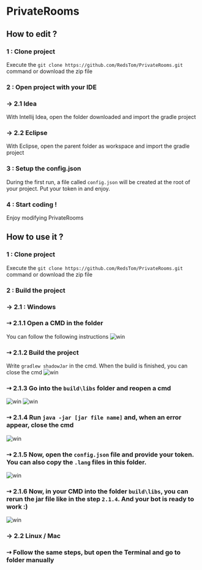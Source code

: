 # PrivateRooms

## How to edit ?

### 1 : Clone project 

Execute the ``git clone https://github.com/RedsTom/PrivateRooms.git`` command or download the zip file

### 2 : Open project with your IDE
### → 2.1 Idea
With Intellij Idea, open the folder downloaded and import the gradle project

### → 2.2 Eclipse
With Eclipse, open the parent folder as workspace and import the gradle project

### 3 : Setup the config.json
During the first run, a file called ``config.json`` will be created at the root of your project. Put your token in and enjoy.

### 4 : Start coding !
Enjoy modifying PrivateRooms

## How to use it ?

### 1 : Clone project 

Execute the ``git clone https://github.com/RedsTom/PrivateRooms.git`` command or download the zip file

### 2 : Build the project
### → 2.1 : Windows
### ⇢ 2.1.1 Open a CMD in the folder
You can follow the following instructions
![win](http://ql.redstom.fr/zer56zrdsAE/dev/win.gif)

### ⇢ 2.1.2 Build the project
Write ``gradlew shadowJar`` in the cmd. When the build is finished, you can close the cmd
![win](http://ql.redstom.fr/zer56zrdsAE/dev/win2.gif)

### ⇢ 2.1.3 Go into the ``build\libs`` folder and reopen a cmd
![win](http://ql.redstom.fr/zer56zrdsAE/dev/win3.gif)
![win](http://ql.redstom.fr/zer56zrdsAE/dev/win4.gif)

### ⇢ 2.1.4 Run ``java -jar [jar file name]`` and, when an error appear, close the cmd
![win](http://ql.redstom.fr/zer56zrdsAE/dev/win5.gif)

### ⇢ 2.1.5 Now, open the ``config.json`` file and provide your token. You can also copy the ``.lang`` files in this folder.
![win](http://ql.redstom.fr/zer56zrdsAE/dev/win6.gif)

### ⇢ 2.1.6 Now, in your CMD into the folder ``build\libs``, you can rerun the jar file like in the step ``2.1.4``. And your bot is ready to work :)
![win](http://ql.redstom.fr/zer56zrdsAE/dev/win7.gif)

### → 2.2 Linux / Mac
### ⇢ Follow the same steps, but open the Terminal and go to folder manually
